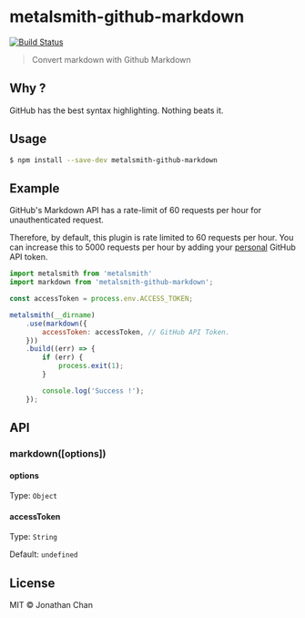 #  metalsmith-github-markdown

 [![Build Status](https://semaphoreci.com/api/v1/cusxio/metalsmith-github-markdown/branches/master/badge.svg)](https://semaphoreci.com/cusxio/metalsmith-github-markdown)

> Convert markdown with Github Markdown

## Why ?

GitHub has the best syntax highlighting. Nothing beats it.

## Usage

```bash
$ npm install --save-dev metalsmith-github-markdown
```

## Example

GitHub's Markdown API has a rate-limit of 60 requests per hour for unauthenticated request.

Therefore, by default, this plugin is rate limited to 60 requests per hour. You can increase this to 5000 requests per hour by adding your [personal](https://github.com/blog/1509-personal-api-tokens) GitHub API token.

```js
import metalsmith from 'metalsmith'
import markdown from 'metalsmith-github-markdown';

const accessToken = process.env.ACCESS_TOKEN;

metalsmith(__dirname)
    .use(markdown({
        accessToken: accessToken, // GitHub API Token.
    }))
    .build((err) => {
        if (err) {
            process.exit(1);
        }

        console.log('Success !');
    });
```

## API

### markdown([options])

#### options
Type: `Object`

#### accessToken
Type: `String`

Default: `undefined`

## License

MIT © Jonathan Chan
